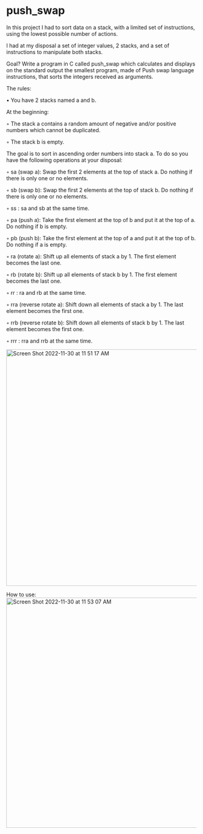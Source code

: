 # push_swap

In this project I had to sort data on a stack, with a limited set of instructions, using the lowest possible number of actions.

I had at my disposal a set of integer values, 2 stacks, and a set of instructions to manipulate both stacks.

Goal? Write a program in C called push_swap which calculates and displays on the standard output the smallest program, made of Push swap language instructions, that sorts the integers received as arguments.

The rules:


• You have 2 stacks named a and b.

At the beginning:

◦ The stack a contains a random amount of negative and/or positive numbers which cannot be duplicated.

◦ The stack b is empty.


The goal is to sort in ascending order numbers into stack a. To do so you have the following operations at your disposal:

◦ sa (swap a): Swap the first 2 elements at the top of stack a. Do nothing if there is only one or no elements.

◦ sb (swap b): Swap the first 2 elements at the top of stack b. Do nothing if there is only one or no elements.

◦ ss : sa and sb at the same time.

◦ pa (push a): Take the first element at the top of b and put it at the top of a. Do nothing if b is empty.

◦ pb (push b): Take the first element at the top of a and put it at the top of b. Do nothing if a is empty.

◦ ra (rotate a): Shift up all elements of stack a by 1. The first element becomes the last one.

◦ rb (rotate b): Shift up all elements of stack b by 1. The first element becomes the last one.

◦ rr : ra and rb at the same time.

◦ rra (reverse rotate a): Shift down all elements of stack a by 1. The last element becomes the first one.

◦ rrb (reverse rotate b): Shift down all elements of stack b by 1. The last element becomes the first one.

◦ rrr : rra and rrb at the same time.

<img width="624" alt="Screen Shot 2022-11-30 at 11 51 17 AM" src="https://user-images.githubusercontent.com/84401898/204777276-0a80ece0-edda-4c40-9c85-5009ec91af3e.png">

How to use:
<img width="607" alt="Screen Shot 2022-11-30 at 11 53 07 AM" src="https://user-images.githubusercontent.com/84401898/204777628-e5cd43ab-5872-41df-98ba-7f95d53fbb5d.png">


